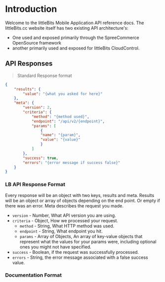 # Introduction

Welcome to the littleBits Mobile Application API reference docs. The littleBits.cc website itself has two existing API architecture's:

* One used and exposed primarily through the SpreeCommerce OpenSource framework
* another primarily used and exposed for littleBits CloudControl.

## API Responses

> Standard Response format

```json
{
	"results": {
		"value": "{what you asked for here}"
	},
	"meta": {
		"version": 2,
		"criteria": {
			"method": "{method used}",
			"endpoint": "/api/v2/{endpoint}",
			"params": [
				{
				"name": "{param}",
				"value": "{value}"
				}
			]
		},
		"success": true,
		"errors": "{error message if success false}"
	}
}
```

### LB API Response Format

Every response will be an object with two keys, results and meta. Results will be an object or array of objects depending on the end point. Or empty if there was an error. Meta describes the request you made.

* `version` - Number, What API version you are using.
* `criteria` - Object, How we processed your request.
	* `method` - String, What HTTP method was used.
	* `endpoint` - String, What endpoint you hit.
	* `params` - Array of Objects, An array of key-value objects that represent what the values for your params were, including optional ones you might not have specified.
* `success` - Boolean, if the request was successfully processed.
* `errors` - String, the error message associated with a false success value.

### Documentation Format

